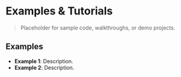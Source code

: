 # Examples & Tutorials
<!-- markdownlint-disable MD013 MD012 -->

> Placeholder for sample code, walkthroughs, or demo projects.

## Examples

- **Example 1**: Description.
- **Example 2**: Description.
